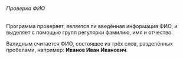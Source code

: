 ###### Проверка ФИО
Программа проверяет, является ли введённая информация ФИО, и выделяет с помощью групп регулярки фамилию, имя и отчество.

Валидным считается ФИО, состоящее из трёх слов, разделённых пробелами, например: **Иванов Иван Иванович**.
